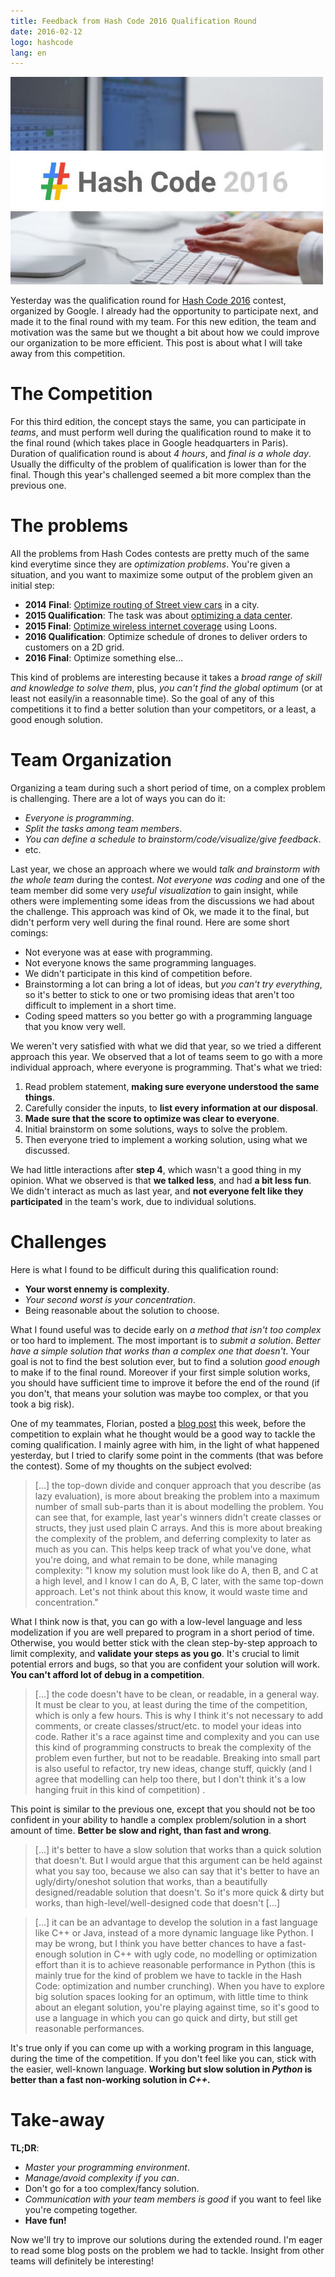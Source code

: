 ```yaml
---
title: Feedback from Hash Code 2016 Qualification Round
date: 2016-02-12
logo: hashcode
lang: en
---
```


![hashcode](/images/hashcode2016.jpg)

Yesterday was the qualification round for [Hash Code 2016](https://hashcode.withgoogle.com/) contest, organized by
Google. I already had the opportunity to participate next, and made it to the
final round with my team.  For this new edition, the team and motivation was
the same but we thought a bit about how we could improve our organization to be
more efficient. This post is about what I will take away from this competition.

# The Competition

For this third edition, the concept stays the same, you can participate in
*teams*, and must perform well during the qualification round to make it to the
final round (which takes place in Google headquarters in Paris). Duration of
qualification round is about *4 hours*, and *final is a whole day*. Usually the
difficulty of the problem of qualification is lower than for the final. Though
this year's challenged seemed a bit more complex than the previous one.

# The problems

All the problems from Hash Codes contests are pretty much of the same kind
everytime since they are *optimization problems*. You're given a situation, and
you want to maximize some output of the problem given an initial step:

* **2014 Final**: [Optimize routing of Street view cars](https://hashcode.withgoogle.com/2014/tasks/hashcode2014_final_task.pdf) in a city.
* **2015 Qualification**: The task was about [optimizing a data center](https://hashcode.withgoogle.com/2015/tasks/hashcode2015_qualification_task.pdf).
* **2015 Final**: [Optimize wireless internet coverage](https://hashcode.withgoogle.com/2015/tasks/hashcode2015_final_task.pdf) using Loons.
* **2016 Qualification**: Optimize schedule of drones to deliver orders to customers on a 2D grid.
* **2016 Final**: Optimize something else...

This kind of problems are interesting because it takes a *broad range of skill
and knowledge to solve them*, plus, *you can't find the global optimum* (or at
least not easily/in a reasonnable time).  So the goal of any of this
competitions it to find a better solution than your competitors, or a least, a
good enough solution.

# Team Organization

Organizing a team during such a short period of time, on a complex problem is
challenging. There are a lot of ways you can do it:

* *Everyone is programming*.
* *Split the tasks among team members*.
* *You can define a schedule to brainstorm/code/visualize/give feedback*.
* etc.

Last year, we chose an approach where we would *talk and brainstorm with the
whole team* during the contest. *Not everyone was coding* and one of the team
member did some very *useful visualization* to gain insight, while others were
implementing some ideas from the discussions we had about the challenge.  This
approach was kind of Ok, we made it to the final, but didn't perform very well
during the final round. Here are some short comings:

* Not everyone was at ease with programming.
* Not everyone knows the same programming languages.
* We didn't participate in this kind of competition before.
* Brainstorming a lot can bring a lot of ideas, but *you can't try everything*, so it's better to stick to one or two promising ideas that aren't too difficult to implement in a short time.
* Coding speed matters so you better go with a programming language that you know very well.

We weren't very satisfied with what we did that year, so we tried a different
approach this year. We observed that a lot of teams seem to go with a more
individual approach, where everyone is programming. That's what we tried:

1. Read problem statement, **making sure everyone understood the same things**.
2. Carefully consider the inputs, to **list every information at our disposal**.
3. **Made sure that the score to optimize was clear to everyone**.
4. Initial brainstorm on some solutions, ways to solve the problem.
5. Then everyone tried to implement a working solution, using what we discussed.

We had little interactions after **step 4**, which wasn't a good thing in my
opinion. What we observed is that **we talked less**, and had **a bit less
fun**. We didn't interact as much as last year, and **not everyone felt like
they participated** in the team's work, due to individual solutions.


# Challenges

Here is what I found to be difficult during this qualification round:

* **Your worst ennemy is complexity**.
* *Your second worst is your concentration*.
* Being reasonable about the solution to choose.

What I found useful was to decide early on *a method that isn't too complex* or
too hard to implement. The most important is to *submit a solution*. *Better
have a simple solution that works than a complex one that doesn't*. Your goal
is not to find the best solution ever, but to find a solution *good enough* to
make if to the final round.  Moreover if your first simple solution works, you
should have sufficient time to improve it before the end of the round (if you
don't, that means your solution was maybe too complex, or that you took a big
risk).

One of my teammates, Florian, posted a [blog post](https://flothesof.github.io/thoughts-before-hashcode-2016.html)
this week, before the competition to explain what he thought would be a good
way to tackle the coming qualification. I mainly agree with him, in the light
of what happened yesterday, but I tried to clarify some point in the comments
(that was before the contest). Some of my thoughts on the subject evolved:


> [...] the top-down divide and conquer approach that you describe (as lazy
> evaluation), is more about breaking the problem into a maximum number of small
> sub-parts than it is about modelling the problem. You can see that, for
> example, last year's winners didn't create classes or structs, they just used
> plain C arrays. And this is more about breaking the complexity of the problem,
> and deferring complexity to later as much as you can. This helps keep track of
> what you've done, what you're doing, and what remain to be done, while managing
> complexity: "I know my solution must look like do A, then B, and C at a high
> level, and I know I can do A, B, C later, with the same top-down approach.
> Let's not think about this know, it would waste time and concentration."

What I think now is that, you can go with a low-level language and less
modelization if you are well prepared to program in a short period of time.
Otherwise, you would better stick with the clean step-by-step approach to limit
complexity, and **validate your steps as you go**. It's crucial to limit
potential errors and bugs, so that you are confident your solution will work.
**You can't afford lot of debug in a competition**.

> [...] the code doesn't have to be clean, or readable, in a general way. It
> must be clear to you, at least during the time of the competition, which is
> only a few hours. This is why I think it's not necessary to add comments, or
> create classes/struct/etc. to model your ideas into code. Rather it's a race
> against time and complexity and you can use this kind of programming constructs
> to break the complexity of the problem even further, but not to be readable.
> Breaking into small part is also useful to refactor, try new ideas, change
> stuff, quickly (and I agree that modelling can help too there, but I don't
> think it's a low hanging fruit in this kind of competition) .

This point is similar to the previous one, except that you should not be too
confident in your ability to handle a complex problem/solution in a short
amount of time. **Better be slow and right, than fast and wrong**.

> [...] it's better to have a slow solution that works than a quick solution
> that doesn't. But I would argue that this argument can be held against what you
> say too, because we also can say that it's better to have an ugly/dirty/oneshot
> solution that works, than a beautifully designed/readable solution that
> doesn't. So it's more quick & dirty but works, than high-level/well-designed
> code that doesn't [...]

> [...] it can be an advantage to develop the solution in a fast language like
> C++ or Java, instead of a more dynamic language like Python. I may be wrong,
> but I think you have better chances to have a fast-enough solution in C++ with
> ugly code, no modelling or optimization effort than it is to achieve reasonable
> performance in Python (this is mainly true for the kind of problem we have to
> tackle in the Hash Code: optimization and number crunching). When you have to
> explore big solution spaces looking for an optimum, with little time to think
> about an elegant solution, you're playing against time, so it's good to use a
> language in which you can go quick and dirty, but still get reasonable
> performances.

It's true only if you can come up with a working program in this language,
during the time of the competition. If you don't feel like you can, stick with
the easier, well-known language. **Working but slow solution in *Python* is
better than a fast non-working solution in *C++*.**

# Take-away

**TL;DR**:

* *Master your programming environment*.
* *Manage/avoid complexity if you can*.
* Don't go for a too complex/fancy solution.
* *Communication with your team members is good* if you want to feel like you're competing together.
* **Have fun!**

Now we'll try to improve our solutions during the extended round. I'm eager to
read some blog posts on the problem we had to tackle. Insight from other teams
will definitely be interesting!
